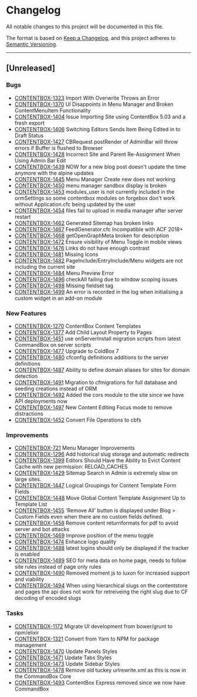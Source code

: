 # Changelog

All notable changes to this project will be documented in this file.

The format is based on [Keep a Changelog](https://keepachangelog.com/en/1.0.0/),
and this project adheres to [Semantic Versioning](https://semver.org/spec/v2.0.0.html).

----

## [Unreleased]

### Bugs

* [CONTENTBOX-1323](https://ortussolutions.atlassian.net/browse/CONTENTBOX-1323) Import With Overwrite Throws an Error
* [CONTENTBOX-1370](https://ortussolutions.atlassian.net/browse/CONTENTBOX-1370) UI Disappoints in Menu Manager and Broken ContentMenuItem Functionality
* [CONTENTBOX-1404](https://ortussolutions.atlassian.net/browse/CONTENTBOX-1404) Issue Importing Site using ContentBox 5.03 and a fresh export
* [CONTENTBOX-1406](https://ortussolutions.atlassian.net/browse/CONTENTBOX-1406) Switching Editors Sends Item Being Edited in to Draft Status
* [CONTENTBOX-1427](https://ortussolutions.atlassian.net/browse/CONTENTBOX-1427) CBRequest postRender of AdminBar will throw errors if Buffer is flushed to Browser
* [CONTENTBOX-1428](https://ortussolutions.atlassian.net/browse/CONTENTBOX-1428) Incorrect Site and Parent Re-Assignment When Using Admin Bar Edit
* [CONTENTBOX-1439](https://ortussolutions.atlassian.net/browse/CONTENTBOX-1439) NOW for a new blog post doesn't update the time anymore with the alpine updates
* [CONTENTBOX-1445](https://ortussolutions.atlassian.net/browse/CONTENTBOX-1445) Menu Manager Create new does not working
* [CONTENTBOX-1450](https://ortussolutions.atlassian.net/browse/CONTENTBOX-1450) menu manager sandbox display is broken
* [CONTENTBOX-1453](https://ortussolutions.atlassian.net/browse/CONTENTBOX-1453) modules\_user is not currently included in the ormSettings so some contentbox modules on forgebox don't work without Application.cfc being updated by the user
* [CONTENTBOX-1454](https://ortussolutions.atlassian.net/browse/CONTENTBOX-1454) files fail to upload in media manager after server restart
* [CONTENTBOX-1462](https://ortussolutions.atlassian.net/browse/CONTENTBOX-1462) Generated Sitemap has broken links
* [CONTENTBOX-1467](https://ortussolutions.atlassian.net/browse/CONTENTBOX-1467) FeedGenerator.cfc Incompatible with ACF 2018\+
* [CONTENTBOX-1468](https://ortussolutions.atlassian.net/browse/CONTENTBOX-1468) getOpenGraphMeta broken for description
* [CONTENTBOX-1472](https://ortussolutions.atlassian.net/browse/CONTENTBOX-1472) Ensure visibility of Menu Toggle in mobile views
* [CONTENTBOX-1476](https://ortussolutions.atlassian.net/browse/CONTENTBOX-1476) Links do not have enough contrast
* [CONTENTBOX-1481](https://ortussolutions.atlassian.net/browse/CONTENTBOX-1481) Missing Icons
* [CONTENTBOX-1482](https://ortussolutions.atlassian.net/browse/CONTENTBOX-1482) PageInclude/EntryInclude/Menu widgets are not including the current site
* [CONTENTBOX-1484](https://ortussolutions.atlassian.net/browse/CONTENTBOX-1484) Menu Preview Error
* [CONTENTBOX-1496](https://ortussolutions.atlassian.net/browse/CONTENTBOX-1496) checkAll failing due to window scoping issues
* [CONTENTBOX-1498](https://ortussolutions.atlassian.net/browse/CONTENTBOX-1498) Missing fieldset tag
* [CONTENTBOX-1499](https://ortussolutions.atlassian.net/browse/CONTENTBOX-1499) An error is recorded in the log when initialising a custom widget in an add-on module

### New Features

* [CONTENTBOX-1270](https://ortussolutions.atlassian.net/browse/CONTENTBOX-1270) ContentBox Content Templates
* [CONTENTBOX-1377](https://ortussolutions.atlassian.net/browse/CONTENTBOX-1377) Add Child Layout Property to Pages
* [CONTENTBOX-1451](https://ortussolutions.atlassian.net/browse/CONTENTBOX-1451) use onServerInstall migration scripts from latest CommandBox on server scripts
* [CONTENTBOX-1477](https://ortussolutions.atlassian.net/browse/CONTENTBOX-1477) Upgrade to ColdBox 7
* [CONTENTBOX-1480](https://ortussolutions.atlassian.net/browse/CONTENTBOX-1480) cfconfig definitions additions to the server definitions
* [CONTENTBOX-1487](https://ortussolutions.atlassian.net/browse/CONTENTBOX-1487) Ability to define domain aliases for sites for domain detection
* [CONTENTBOX-1491](https://ortussolutions.atlassian.net/browse/CONTENTBOX-1491) Migration to cfmigrations for full database and seeding creations instead of ORM
* [CONTENTBOX-1492](https://ortussolutions.atlassian.net/browse/CONTENTBOX-1492) Added the cors module to the site since we have API deployments now
* [CONTENTBOX-1497](https://ortussolutions.atlassian.net/browse/CONTENTBOX-1497) New Content Editing Focus mode to remove distractions
* [CONTENTBOX-1452](https://ortussolutions.atlassian.net/browse/CONTENTBOX-1452) Convert File Operations to cbfs

### Improvements

* [CONTENTBOX-721](https://ortussolutions.atlassian.net/browse/CONTENTBOX-721) Menu Manager Improvements
* [CONTENTBOX-1296](https://ortussolutions.atlassian.net/browse/CONTENTBOX-1296) Add historical slug storage and automatic redirects
* [CONTENTBOX-1399](https://ortussolutions.atlassian.net/browse/CONTENTBOX-1399) Editors Should Have the Ability to Evict Content Cache with new permission: RELOAD\_CACHES
* [CONTENTBOX-1429](https://ortussolutions.atlassian.net/browse/CONTENTBOX-1429) Sitemap Search in Admin is extremely slow on large sites.
* [CONTENTBOX-1447](https://ortussolutions.atlassian.net/browse/CONTENTBOX-1447) Logical Groupings for Content Template Form Fields
* [CONTENTBOX-1448](https://ortussolutions.atlassian.net/browse/CONTENTBOX-1448) Move Global Content Template Assignment Up to Template List
* [CONTENTBOX-1455](https://ortussolutions.atlassian.net/browse/CONTENTBOX-1455) 'Remove All' button is displayed under Blog > Custom Fields even when there are no custom fields defined.
* [CONTENTBOX-1458](https://ortussolutions.atlassian.net/browse/CONTENTBOX-1458) Remove content returnformats for pdf to avoid server and bot attacks
* [CONTENTBOX-1469](https://ortussolutions.atlassian.net/browse/CONTENTBOX-1469) Improve position of the menu toggle
* [CONTENTBOX-1474](https://ortussolutions.atlassian.net/browse/CONTENTBOX-1474) Enhance logo quality
* [CONTENTBOX-1488](https://ortussolutions.atlassian.net/browse/CONTENTBOX-1488) latest logins should only be displayed if the tracker is enabled
* [CONTENTBOX-1489](https://ortussolutions.atlassian.net/browse/CONTENTBOX-1489) SEO for meta data on home page, needs to follow site rules instead of page only rules
* [CONTENTBOX-1490](https://ortussolutions.atlassian.net/browse/CONTENTBOX-1490) Removed moment js to luxon for increased support and viability
* [CONTENTBOX-1494](https://ortussolutions.atlassian.net/browse/CONTENTBOX-1494) When using hierarchical slugs on the contentstore and pages the api does not work for retreiveing the right slug due to CF decoding of encoded slugs

### Tasks

* [CONTENTBOX-1172](https://ortussolutions.atlassian.net/browse/CONTENTBOX-1172) Migrate UI development from bower/grunt to npm/elixir
* [CONTENTBOX-1321](https://ortussolutions.atlassian.net/browse/CONTENTBOX-1321) Convert from Yarn to NPM for package management
* [CONTENTBOX-1470](https://ortussolutions.atlassian.net/browse/CONTENTBOX-1470) Update Panels Styles
* [CONTENTBOX-1471](https://ortussolutions.atlassian.net/browse/CONTENTBOX-1471) Update Tabs Styles
* [CONTENTBOX-1473](https://ortussolutions.atlassian.net/browse/CONTENTBOX-1473) Update Sidebar Styles
* [CONTENTBOX-1478](https://ortussolutions.atlassian.net/browse/CONTENTBOX-1478) Remove old tuckey urlrewrite.xml as this is now in the CommandBox Core
* [CONTENTBOX-1493](https://ortussolutions.atlassian.net/browse/CONTENTBOX-1493) ContentBox Express removed since we now have CommandBox
